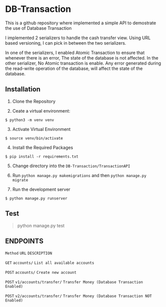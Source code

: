 # DB-Transaction

This is a github repository where implemented a simple API to demostrate the use of Database Transaction

I implemented 2 serializers to handle the cash transfer view. Using URL based versioning, I can pick in between the two serializers.

In one of the serializers, I enabled Atomic Transaction to ensure that whenever there is an error, The state of the database is not affected.
In the other serializer, No Atomic transaction is enable. Any error generated during the read-write operation of the database, will affect the state of the database.

## Installation

1. Clone the Repository

2. Ceate a virtual environment:

```
$ python3 -m venv venv
```

3. Activate Virtual Environment
```
$ source venv/bin/activate
```

4. Install the Required Packages

```
$ pip install -r requirements.txt
```

5. Change directory into the `DB-Transaction/TransactionAPI`

6. Run `python manage.py makemigrations` and then `python manage.py migrate` 

7. Run the development server

```
$ python manage.py runserver
```

## Test

> python manage.py test


## ENDPOINTS

`Method`                  `URL`                   `DESCRIPTION`
  
`GET`                   `accounts/`               `List all available accounts`

`POST`                  `accounts/`               `Create new account`

`POST`               `v1/accounts/transfer/`      `Transfer Money (Database Transaction Enabled)`

`POST`                `v2/accounts/transfer/`     `Transfer Money (Database Transaction NOT Enabled)`


